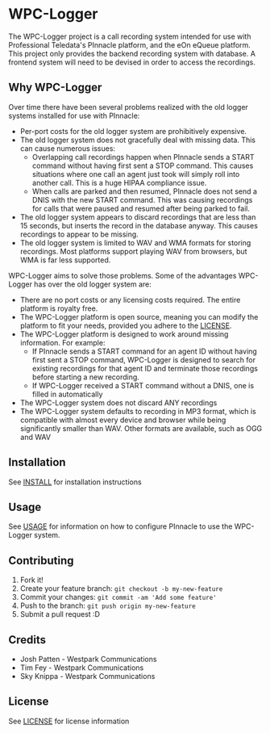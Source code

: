 # WPC-Logger

The WPC-Logger project is a call recording system intended for use with Professional Teledata's PInnacle platform, and the eOn eQueue platform. This project only provides the backend recording system with database. A frontend system will need to be devised in order to access the recordings.

## Why WPC-Logger

Over time there have been several problems realized with the old logger systems installed for use with PInnacle:

* Per-port costs for the old logger system are prohibitively expensive.
* The old logger system does not gracefully deal with missing data. This can cause numerous issues:
  * Overlapping call recordings happen when PInnacle sends a START command without having first sent a STOP command. This causes situations where one call an agent just took will simply roll into another call. This is a huge HIPAA compliance issue.
  * When calls are parked and then resumed, PInnacle does not send a DNIS with the new START command. This was causing recordings for calls that were paused and resumed after being parked to fail.
* The old logger system appears to discard recordings that are less than 15 seconds, but inserts the record in the database anyway. This causes recordings to appear to be missing.
* The old logger system is limited to WAV and WMA formats for storing recordings. Most platforms support playing WAV from browsers, but WMA is far less supported. 

WPC-Logger aims to solve those problems. Some of the advantages WPC-Logger has over the old logger system are:

* There are no port costs or any licensing costs required. The entire platform is royalty free.
* The WPC-Logger platform is open source, meaning you can modify the platform to fit your needs, provided you adhere to the [LICENSE](LICENSE.md).
* The WPC-Logger platform is designed to work around missing information. For example:
  * If PInnacle sends a START command for an agent ID without having first sent a STOP command, WPC-Logger is designed to search for existing recordings for that agent ID and terminate those recordings before starting a new recording.
  * If WPC-Logger received a START command without a DNIS, one is filled in automatically
* The WPC-Logger system does not discard ANY recordings
* The WPC-Logger system defaults to recording in MP3 format, which is compatible with almost every device and browser while being significantly smaller than WAV. Other formats are available, such as OGG and WAV

## Installation

See [INSTALL](INSTALL.md) for installation instructions

## Usage

See [USAGE](USAGE.md) for information on how to configure PInnacle to use the WPC-Logger system.

## Contributing

1. Fork it!
2. Create your feature branch: `git checkout -b my-new-feature`
3. Commit your changes: `git commit -am 'Add some feature'`
4. Push to the branch: `git push origin my-new-feature`
5. Submit a pull request :D

## Credits

* Josh Patten - Westpark Communications
* Tim Fey - Westpark Communications
* Sky Knippa - Westpark Communications

## License

See [LICENSE](LICENSE.md) for license information
